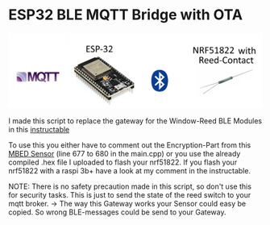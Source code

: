 # ESP32 BLE MQTT Bridge with OTA

![alt text](https://github.com/1ch1o/HomeAutomation/blob/master/ESP32_ble_mqtt_bridge/ESP32-mqtt-ble-bridge.png)

I made this script to replace the gateway for the Window-Reed BLE Modules in this [instructable](https://www.instructables.com/id/LoRa-Tooth-Small-Wireless-Sensors/)

To use this you either have to comment out the Encryption-Part from this [MBED Sensor](https://os.mbed.com/users/electronichamsters/code/BLE_Sensor/) (line 677 to 680 in the main.cpp) or you use the already compiled .hex file I uploaded to flash your nrf51822.
If you flash your nrf51822 with a raspi 3b+ have a look at my comment in the instructable.


NOTE: There is no safety precaution made in this script, so don't use this for security tasks. This is just to send the state of the reed switch to your mqtt broker.
-> The way this Gateway works your Sensor could easy be copied. So wrong BLE-messages could be send to your Gateway.



